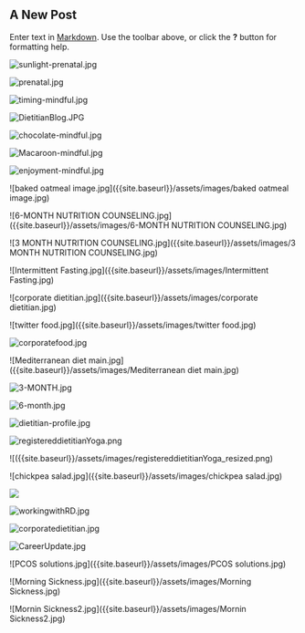 ## A New Post

Enter text in [Markdown](http://daringfireball.net/projects/markdown/). Use the toolbar above, or click the **?** button for formatting help.

![sunlight-prenatal.jpg]({{site.baseurl}}/assets/images/sunlight-prenatal.jpg)

![prenatal.jpg]({{site.baseurl}}/assets/images/prenatal.jpg)

![timing-mindful.jpg]({{site.baseurl}}/assets/images/timing-mindful.jpg)

![DietitianBlog.JPG]({{site.baseurl}}/assets/images/DietitianBlog.JPG)

![chocolate-mindful.jpg]({{site.baseurl}}/assets/images/chocolate-mindful.jpg)

![Macaroon-mindful.jpg]({{site.baseurl}}/assets/images/Macaroon-mindful.jpg)

![enjoyment-mindful.jpg]({{site.baseurl}}/assets/images/enjoyment-mindful.jpg)

![baked oatmeal image.jpg]({{site.baseurl}}/assets/images/baked oatmeal image.jpg)

![6-MONTH NUTRITION COUNSELING.jpg]({{site.baseurl}}/assets/images/6-MONTH NUTRITION COUNSELING.jpg)

![3 MONTH NUTRITION COUNSELING.jpg]({{site.baseurl}}/assets/images/3 MONTH NUTRITION COUNSELING.jpg)

![Intermittent Fasting.jpg]({{site.baseurl}}/assets/images/Intermittent Fasting.jpg)

![corporate dietitian.jpg]({{site.baseurl}}/assets/images/corporate dietitian.jpg)

![twitter food.jpg]({{site.baseurl}}/assets/images/twitter food.jpg)

![corporatefood.jpg]({{site.baseurl}}/assets/images/corporatefood.jpg)

![Mediterranean diet main.jpg]({{site.baseurl}}/assets/images/Mediterranean diet main.jpg)

![3-MONTH.jpg]({{site.baseurl}}/assets/images/3-MONTH.jpg)

![6-month.jpg]({{site.baseurl}}/assets/images/6-month.jpg)

![dietitian-profile.jpg]({{site.baseurl}}/assets/images/dietitian-profile.jpg)

![registereddietitianYoga.png]({{site.baseurl}}/assets/images/registereddietitianYoga.png)

![({{site.baseurl}}/assets/images/registereddietitianYoga_resized.png)

![chickpea salad.jpg]({{site.baseurl}}/assets/images/chickpea salad.jpg)

![]({{site.baseurl}}/assets/images/chickpea%20salad%20prep.jpg)

![workingwithRD.jpg]({{site.baseurl}}/assets/images/workingwithRD.jpg)

![corporatedietitian.jpg]({{site.baseurl}}/assets/images/corporatedietitian.jpg)

![CareerUpdate.jpg]({{site.baseurl}}/assets/images/CareerUpdate.jpg)

![PCOS solutions.jpg]({{site.baseurl}}/assets/images/PCOS solutions.jpg)

![Morning Sickness.jpg]({{site.baseurl}}/assets/images/Morning Sickness.jpg)

![Mornin Sickness2.jpg]({{site.baseurl}}/assets/images/Mornin Sickness2.jpg)

